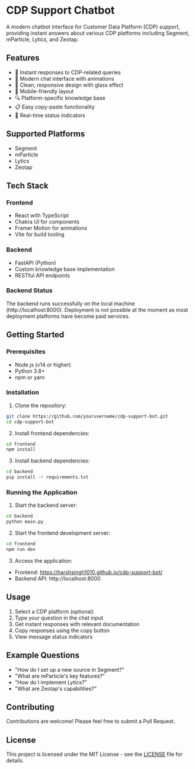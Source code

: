 # CDP Support Chatbot

A modern chatbot interface for Customer Data Platform (CDP) support, providing instant answers about various CDP platforms including Segment, mParticle, Lytics, and Zeotap.

## Features

- 🤖 Instant responses to CDP-related queries
- 💬 Modern chat interface with animations
- 🎨 Clean, responsive design with glass effect
- 📱 Mobile-friendly layout
- 🔍 Platform-specific knowledge base
- 📋 Easy copy-paste functionality
- 🔄 Real-time status indicators

## Supported Platforms

- Segment
- mParticle
- Lytics
- Zeotap

## Tech Stack

### Frontend
- React with TypeScript
- Chakra UI for components
- Framer Motion for animations
- Vite for build tooling

### Backend
- FastAPI (Python)
- Custom knowledge base implementation
- RESTful API endpoints
### Backend Status
The backend runs successfully on the local machine (http://localhost:8000).
Deployment is not possible at the moment as most deployment platforms have become paid services.
## Getting Started

### Prerequisites
- Node.js (v14 or higher)
- Python 3.8+
- npm or yarn

### Installation

1. Clone the repository:
```bash
git clone https://github.com/yourusername/cdp-support-bot.git
cd cdp-support-bot
```

2. Install frontend dependencies:
```bash
cd frontend
npm install
```

3. Install backend dependencies:
```bash
cd backend
pip install -r requirements.txt
```

### Running the Application

1. Start the backend server:
```bash
cd backend
python main.py
```

2. Start the frontend development server:
```bash
cd frontend
npm run dev
```

3. Access the application:
- Frontend: https://harshsingh1010.github.io/cdp-support-bot/
- Backend API: http://localhost:8000

## Usage

1. Select a CDP platform (optional)
2. Type your question in the chat input
3. Get instant responses with relevant documentation
4. Copy responses using the copy button
5. View message status indicators

## Example Questions

- "How do I set up a new source in Segment?"
- "What are mParticle's key features?"
- "How do I implement Lytics?"
- "What are Zeotap's capabilities?"

## Contributing

Contributions are welcome! Please feel free to submit a Pull Request.

## License

This project is licensed under the MIT License - see the [LICENSE](LICENSE) file for details. 
